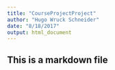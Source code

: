 ```yaml
---
title: "CourseProjectProject"
author: "Hugo Wruck Schneider"
date: "8/18/2017"
output: html_document
---
```


## This is a markdown file